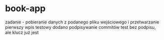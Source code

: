 ﻿# book-app
zadanie - pobieranie danych z podanego pliku wejściowego i przetwarzanie
pierwszy wpis testowy
dodano podpisywanie commitów
test bez podpisu, ale klucz już jest